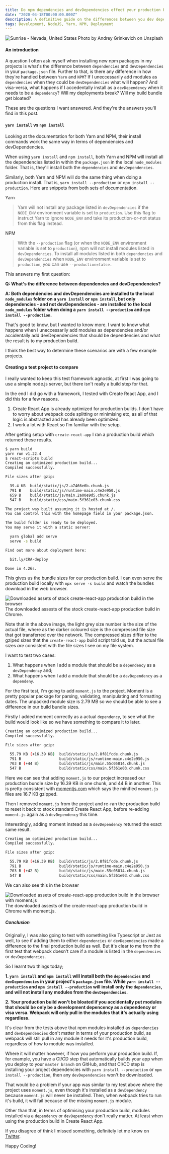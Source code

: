 ```yaml
---
title: Do npm dependencies and devDependencies effect your production build?
date: "2020-04-18T00:00:00.000Z"
description: A definitive guide on the differences between you dev dependencies and regular dependencies in your package.json file and how they effect your production build.
tags: Development, NodeJS, Yarn, NPM, Deployment
---
```


![Sunrise - Nevada, United States](./andrey-grinkevich-0x6RTts1jRU-unsplash.jpg)
Photo by Andrey Grinkevich on Unsplash

#### An introduction

A question I often ask myself when installing new npm packages in my projects is
what's the difference between `dependencies` and `devDependencies` in your
`package.json` file. Further to that, is there any difference in how they're
handled between `Yarn` and `NPM`? If I uneccessarily add modules as `dependencies`
when they could be `devDependencies` what will happen? And visa-versa, what
happens if I accedentally install as a `devDependency` when it needs to be a
`dependency`?  Will my deployments break? Will my build bundle get bloated?

These are the questions I want answered. And they're the answers you'll find in
this post.

#### `yarn install` vs `npm install`

Looking at the documentation for both Yarn and NPM, their install commands work
the same way in terms of dependencies and devDependencies.

When using `yarn install` and `npm install`, both Yarn and NPM will install all
the dependencies listed in within the `package.json` in the local `node_modules`
folder. That is, they'll install both the `dependencies` and `devDependencies`.

Similarly, both Yarn and NPM will do the same thing when doing a production
install.  That is, `yarn install --production` or `npm install --production`.
Here are snippets from both sets of documentation.

Yarn
> Yarn will not install any package listed in `devDependencies` if the
> `NODE_ENV` environment variable is set to `production`. Use this flag to
> instruct Yarn to ignore `NODE_ENV` and take its production-or-not status from
> this flag instead.

NPM
> With the `--production` flag (or when the `NODE_ENV` environment variable is
> set to `production`), npm will not install modules listed in
> `devDependencies`. To install all modules listed in both `dependencies` and
> `devDependencies` when `NODE_ENV` environment variable is set to `production`,
> you can use `--production=false.`

This answers my first question:

**Q: What's the difference between dependencies and devDependencies?**

**A: Both dependencies and devDependencies are installed to the local `node_modules`
folder on a `yarn install` or `npm install`, but only dependencies - and not
devDependencies - are installed to the local `node_modules` folder when doing a
`yarn install --production` and `npm install --production`.**

That's good to know, but I wanted to know more. I want to know what happens
when I uneccessarily add modules as dependencies and/or accidentally add
devDependencies that should be dependencies and what the result is to my
production build.

I think the best way to determine these scenarios are with a few example projects.

#### Creating a test project to compare

I really wanted to keep this test framework agnostic, at first I was going to
use a simple node.js server, but there isn't really a build step for that.

In the end I did go with a framework, I tested with Create React App, and I did
this for a few reasons.

1. Create React App is already optimized for production builds. I don't have to
	 worry about webpack code splitting or minimising etc, as all of that logic is
abstracted and has already been optimized.
2. I work a lot with React so I'm familiar with the setup.

After getting setup with `create-react-app` I ran a production build which
returned these results.

```bash
$ yarn build
yarn run v1.22.4
$ react-scripts build
Creating an optimized production build...
Compiled successfully.

File sizes after gzip:

  39.4 KB  build/static/js/2.a7466e6b.chunk.js
  791 B    build/static/js/runtime-main.c4e2e950.js
  659 B    build/static/js/main.2a00e9d5.chunk.js
  547 B    build/static/css/main.5f361e03.chunk.css

The project was built assuming it is hosted at /.
You can control this with the homepage field in your package.json.

The build folder is ready to be deployed.
You may serve it with a static server:

  yarn global add serve
  serve -s build

Find out more about deployment here:

  bit.ly/CRA-deploy

Done in 4.26s.
```

This gives us the bundle sizes for our production build. I can even serve the
production build locally with `npx serve -s build` and watch the bundles download in the web browser.

![Downloaded assets of stock create-react-app production build in the browser](./stock-react-app-production-build.png)
The downloaded assests of the stock create-react-app production build in Chrome.

Note that in the above image, the light grey size number is the size of the
actual file, where as the darker coloured size is the compressed file size that
got transferred over the network. The compressed sizes differ to the gziped
sizes that the `create-react-app` build script told us, but the actual file
sizes _are_ consistent with the file sizes I see on my file system.

I want to test two cases:
1. What happens when I add a module that should be a `dependency` as
a `devDependency` and;
2. What happens when I add a module that should be a `devDependency` as a `dependeny`.

For the first test, I'm going to add `moment.js` to the project. Moment is a
pretty popular package for parsing, validating, manipulating and formatting
dates. The unpacked module size is 2.79 MB so we should be able to see a
difference in our build bundle sizes.

Firstly I added moment correctly as a actual `dependency`, to see what the build
would look like so we have something to compare it to later.

```bash
Creating an optimized production build...
Compiled successfully.

File sizes after gzip:

  55.79 KB (+16.39 KB)  build/static/js/2.8f81fcde.chunk.js
  791 B                 build/static/js/runtime-main.c4e2e950.js
  703 B (+44 B)         build/static/js/main.55c05814.chunk.js
  547 B                 build/static/css/main.5f361e03.chunk.css
```

Here we can see that adding `moment.js` to our project increased our production
bundle size by 16.39 KB in one chunk, and 44 B in another. This is pretty
consistent with [momentjs.com](https://momentjs.com/) which says the minified
`moment.js` files are 16.7 KB gzipped.

Then I removed `moment.js` from the project and re-ran the production build to reset
it back to stock standard Create React App, before re-adding `moment.js` again as a
`devDependency` this time.

Interestingly, adding moment instead as a `devDependency` returned the exact same result.

```bash
Creating an optimized production build...
Compiled successfully.

File sizes after gzip:

  55.79 KB (+16.39 KB)  build/static/js/2.8f81fcde.chunk.js
  791 B                 build/static/js/runtime-main.c4e2e950.js
  703 B (+42 B)         build/static/js/main.55c05814.chunk.js
  547 B                 build/static/css/main.5f361e03.chunk.css
```

We can also see this in the browser

![Downloaded assets of create-react-app production build in the browser with
moment.js](./react-app-production-build-with-moment-js.png)
The downloaded assests of the create-react-app production build in Chrome with
moment.js.

##### Conclusion

Originally, I was also going to test with something like Typescript or Jest as
well, to see if adding them to either `dependencies` or `devDependencies` made a
difference to the final production build as well. But it's clear to me from the
first test that webpack doesn't care if a module is listed in the `dependencies`
or `devDependencies`.

So I learnt two things today;

**1. `yarn install` and `npm install` will install both the `dependencies` and
`devDependencies` in your project's `package.json` file. While `yarn install
--production` and `npm install --production` will install only the
`dependencies`, and will not install any modules from the `devDependencies`.**

**2. Your production build won't be bloated if you accidentally put modules that
should be only be a development depencency as a dependency or visa versa.
Webpack will only pull in the modules that it's actually using regardless.**

It's clear from the tests above that npm modules installed as `dependencies` and
`devDependencies` don't matter in terms of your production build, as webpack
will still pull in any module it needs for it's production build, regardless of
how to module was installed.

Where it will matter however, if how you perform your production build. If, for
example, you have a CI/CD step that automatically builds your app when you
deploy to your `master branch` on GitHub, and that CI/CD step is installing your
project dependencies with `yarn install --production` or `npm install
--production`, then any `devDependencies` won't be downloaded.

That would be a problem if your app was similar to my test above where the
project uses `moment.js`, even though it's installed as a `devDependency`
because `moment.js` will never be installed. Then, when webpack tries to run
it's build, it will fail because of the missing `moment.js` module.

Other than that, in terms of optimising your production build, modules installed
via a `dependency` or `devDependency` don't really matter. At least when using
the production build in Create React App.

If you disagree of think I missed something, definitely let me know on
[Twitter](https://twitter.com/Burfield12).

Happy Coding!
